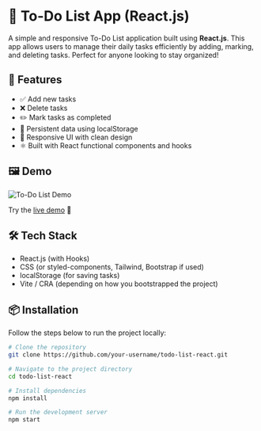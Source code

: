 # 📝 To-Do List App (React.js)

A simple and responsive To-Do List application built using **React.js**. This app allows users to manage their daily tasks efficiently by adding, marking, and deleting tasks. Perfect for anyone looking to stay organized!

## 🚀 Features

- ✅ Add new tasks
- ❌ Delete tasks
- ✏️ Mark tasks as completed
- 🔄 Persistent data using localStorage
- 🎨 Responsive UI with clean design
- ⚛️ Built with React functional components and hooks

## 🖼️ Demo

![To-Do List Demo](./demo.gif) <!-- You can upload a demo.gif or screenshot -->

Try the [live demo](https://your-deployment-link.com) 🔗

## 🛠️ Tech Stack

- React.js (with Hooks)
- CSS (or styled-components, Tailwind, Bootstrap if used)
- localStorage (for saving tasks)
- Vite / CRA (depending on how you bootstrapped the project)

## 📦 Installation

Follow the steps below to run the project locally:

```bash
# Clone the repository
git clone https://github.com/your-username/todo-list-react.git

# Navigate to the project directory
cd todo-list-react

# Install dependencies
npm install

# Run the development server
npm start
```
